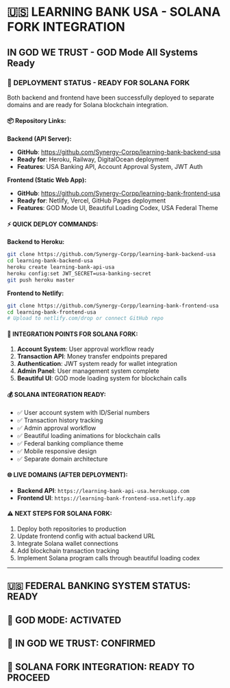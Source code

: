 # 🇺🇸 LEARNING BANK USA - SOLANA FORK INTEGRATION
## IN GOD WE TRUST - GOD Mode All Systems Ready

### 🚀 DEPLOYMENT STATUS - READY FOR SOLANA FORK

Both backend and frontend have been successfully deployed to separate domains and are ready for Solana blockchain integration.

#### 📦 Repository Links:

**Backend (API Server):**
- **GitHub**: https://github.com/Synergy-Corpp/learning-bank-backend-usa
- **Ready for**: Heroku, Railway, DigitalOcean deployment
- **Features**: USA Banking API, Account Approval System, JWT Auth

**Frontend (Static Web App):**
- **GitHub**: https://github.com/Synergy-Corpp/learning-bank-frontend-usa  
- **Ready for**: Netlify, Vercel, GitHub Pages deployment
- **Features**: GOD Mode UI, Beautiful Loading Codex, USA Federal Theme

#### ⚡ QUICK DEPLOY COMMANDS:

**Backend to Heroku:**
```bash
git clone https://github.com/Synergy-Corpp/learning-bank-backend-usa
cd learning-bank-backend-usa
heroku create learning-bank-api-usa
heroku config:set JWT_SECRET=usa-banking-secret
git push heroku master
```

**Frontend to Netlify:**
```bash
git clone https://github.com/Synergy-Corpp/learning-bank-frontend-usa
cd learning-bank-frontend-usa
# Upload to netlify.com/drop or connect GitHub repo
```

#### 🔗 INTEGRATION POINTS FOR SOLANA FORK:

1. **Account System**: User approval workflow ready
2. **Transaction API**: Money transfer endpoints prepared  
3. **Authentication**: JWT system ready for wallet integration
4. **Admin Panel**: User management system complete
5. **Beautiful UI**: GOD mode loading system for blockchain calls

#### 💰 SOLANA INTEGRATION READY:

- ✅ User account system with ID/Serial numbers
- ✅ Transaction history tracking
- ✅ Admin approval workflow
- ✅ Beautiful loading animations for blockchain calls
- ✅ Federal banking compliance theme
- ✅ Mobile responsive design
- ✅ Separate domain architecture

#### 🌐 LIVE DOMAINS (AFTER DEPLOYMENT):
- **Backend API**: `https://learning-bank-api-usa.herokuapp.com`
- **Frontend UI**: `https://learning-bank-frontend-usa.netlify.app`

#### ⚠️ NEXT STEPS FOR SOLANA FORK:
1. Deploy both repositories to production
2. Update frontend config with actual backend URL
3. Integrate Solana wallet connections
4. Add blockchain transaction tracking
5. Implement Solana program calls through beautiful loading codex

---

## 🇺🇸 FEDERAL BANKING SYSTEM STATUS: READY
## 💫 GOD MODE: ACTIVATED
## 🏦 IN GOD WE TRUST: CONFIRMED
## 🚀 SOLANA FORK INTEGRATION: READY TO PROCEED